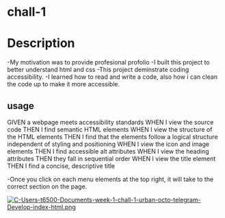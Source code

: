 # chall-1

# Description

-My motivation was to provide profesional profolio
-I built this project to better understand html and css
-This project deminstrate coding accessibility.
-I learned how to read and write a code, also how i can clean the code up to make it more accessible.

## usage

GIVEN a webpage meets accessibility standards
WHEN I view the source code
THEN I find semantic HTML elements
WHEN I view the structure of the HTML elements
THEN I find that the elements follow a logical structure independent of styling and positioning
WHEN I view the icon and image elements
THEN I find accessible alt attributes
WHEN I view the heading attributes
THEN they fall in sequential order
WHEN I view the title element
THEN I find a concise, descriptive title

-Once you click on each menu elements at the top right, it will take to the correct section on the page.

[![C-Users-t6500-Documents-week-1-chall-1-urban-octo-telegram-Develop-index-html.png](https://i.postimg.cc/3RC6f8pn/C-Users-t6500-Documents-week-1-chall-1-urban-octo-telegram-Develop-index-html.png)](https://postimg.cc/BLbMXGmK)

















